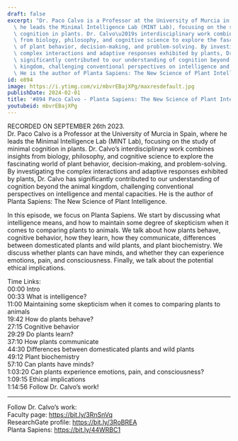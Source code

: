 ```yaml
---
draft: false
excerpt: "Dr. Paco Calvo is a Professor at the University of Murcia in Spain, where\
  \ he leads the Minimal Intelligence Lab (MINT Lab), focusing on the study of minimal\
  \ cognition in plants. Dr. Calvo\u2019s interdisciplinary work combines insights\
  \ from biology, philosophy, and cognitive science to explore the fascinating world\
  \ of plant behavior, decision-making, and problem-solving. By investigating the\
  \ complex interactions and adaptive responses exhibited by plants, Dr. Calvo has\
  \ significantly contributed to our understanding of cognition beyond the animal\
  \ kingdom, challenging conventional perspectives on intelligence and mental capacities.\
  \ He is the author of Planta Sapiens: The New Science of Plant Intelligence."
id: e894
image: https://i.ytimg.com/vi/mbvrEBajXPg/maxresdefault.jpg
publishDate: 2024-02-01
title: '#894 Paco Calvo - Planta Sapiens: The New Science of Plant Intelligence'
youtubeid: mbvrEBajXPg
---
```

RECORDED ON SEPTEMBER 26th 2023.  
Dr. Paco Calvo is a Professor at the University of Murcia in Spain, where he leads the Minimal Intelligence Lab (MINT Lab), focusing on the study of minimal cognition in plants. Dr. Calvo’s interdisciplinary work combines insights from biology, philosophy, and cognitive science to explore the fascinating world of plant behavior, decision-making, and problem-solving. By investigating the complex interactions and adaptive responses exhibited by plants, Dr. Calvo has significantly contributed to our understanding of cognition beyond the animal kingdom, challenging conventional perspectives on intelligence and mental capacities. He is the author of Planta Sapiens: The New Science of Plant Intelligence.

In this episode, we focus on Planta Sapiens. We start by discussing what intelligence means, and how to maintain some degree of skepticism when it comes to comparing plants to animals. We talk about how plants behave, cognitive behavior, how they learn, how they communicate, differences between domesticated plants and wild plants, and plant biochemistry. We discuss whether plants can have minds, and whether they can experience emotions, pain, and consciousness. Finally, we talk about the potential ethical implications.

Time Links:  
00:00  Intro  
00:33  What is intelligence?  
11:00  Maintaining some skepticism when it comes to comparing plants to animals  
19:42  How do plants behave?  
27:15  Cognitive behavior  
29:29  Do plants learn?  
37:10  How plants communicate  
44:30  Differences between domesticated plants and wild plants  
49:12  Plant biochemistry  
57:10  Can plants have minds?  
1:03:20  Can plants experience emotions, pain, and consciousness?  
1:09:15  Ethical implications  
1:14:56  Follow Dr. Calvo’s work!

---

Follow Dr. Calvo’s work:  
Faculty page: https://bit.ly/3RnSnVq  
ResearchGate profile: https://bit.ly/3RoBREA  
Planta Sapiens: https://bit.ly/44WRBC1
